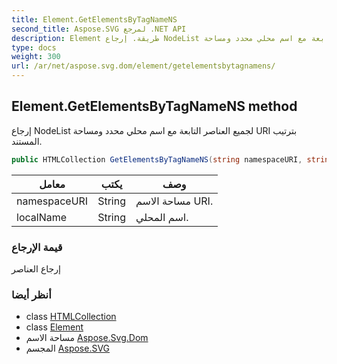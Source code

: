 ```yaml
---
title: Element.GetElementsByTagNameNS
second_title: Aspose.SVG لمرجع .NET API
description: Element طريقة. إرجاع NodeList لجميع العناصر التابعة مع اسم محلي محدد ومساحة URI بترتيب المستند.
type: docs
weight: 300
url: /ar/net/aspose.svg.dom/element/getelementsbytagnamens/
---
```

## Element.GetElementsByTagNameNS method

إرجاع NodeList لجميع العناصر التابعة مع اسم محلي محدد ومساحة URI بترتيب المستند.

```csharp
public HTMLCollection GetElementsByTagNameNS(string namespaceURI, string localName)
```

| معامل | يكتب | وصف |
| --- | --- | --- |
| namespaceURI | String | مساحة الاسم URI. |
| localName | String | اسم المحلي. |

### قيمة الإرجاع

إرجاع العناصر

### أنظر أيضا

* class [HTMLCollection](../../../aspose.svg.collections/htmlcollection/)
* class [Element](../)
* مساحة الاسم [Aspose.Svg.Dom](../../element/)
* المجسم [Aspose.SVG](../../../)


